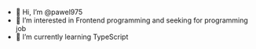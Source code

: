 - 👋 Hi, I’m @pawel975
- 👀 I’m interested in Frontend programming and seeking for programming job
- 🌱 I’m currently learning TypeScript

<!---
pawel975/pawel975 is a ✨ special ✨ repository because its `README.md` (this file) appears on your GitHub profile.
You can click the Preview link to take a look at your changes.
--->
